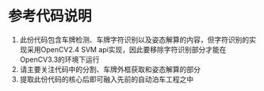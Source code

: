 # 参考代码说明

1. 此份代码包含车牌检测、车牌字符识别以及姿态解算的内容，但字符识别的实现采用OpenCV2.4 SVM api实现，因此要移除字符识别部分才能在OpenCV3.3的环境下运行
2. 请主要关注代码中的分割、车牌外框获取和姿态解算的部分
3. 提取此份代码的核心后即可融入先前的自动泊车工程之中